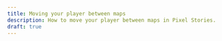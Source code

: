 ```yaml
---
title: Moving your player between maps
description: How to move your player between maps in Pixel Stories.
draft: true
---
```

